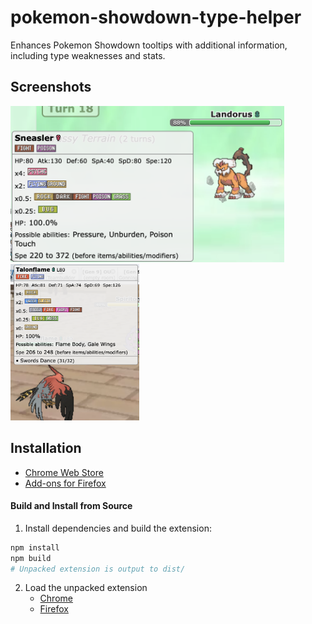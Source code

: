# pokemon-showdown-type-helper

Enhances Pokemon Showdown tooltips with additional information, including type weaknesses and stats.

## Screenshots

<img src = "docs/screenshot.1.png" height = 250>
<img src = "docs/screenshot.2.png" height = 250>

## Installation

- [Chrome Web Store](https://chrome.google.com/webstore/detail/pokemon-showdown-type-hel/ajhdnfehenofjfbajfdhjoankdheielc)
- [Add-ons for Firefox](https://addons.mozilla.org/en-US/firefox/addon/pokemon-showdown-type-helper/)

#### Build and Install from Source

1. Install dependencies and build the extension:

```bash
npm install
npm build
# Unpacked extension is output to dist/
```

2.  Load the unpacked extension
    - [Chrome](https://developer.chrome.com/docs/extensions/mv3/getstarted/#unpacked)
    - [Firefox](https://firefox-source-docs.mozilla.org/devtools-user/about_colon_debugging/index.html#loading-a-temporary-extension)
